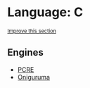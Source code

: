 # Language: C
<sup>[Improve this section](https://github.com/rbuckton/regexp-features/edit/main/src/languages/c.md)</sup>


<!--
'name' sources:
  - [](../../src/languages/c.md)
-->


## Engines

- [PCRE](../engines/pcre.md)
- [Oniguruma](../engines/oniguruma.md)